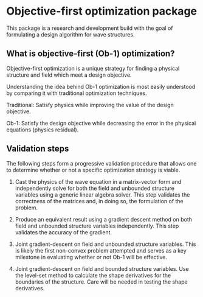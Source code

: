 Objective-first optimization package
====================================

This package is a research and development build with the goal of formulating a design algorithm for wave structures.


What is objective-first (Ob-1) optimization?
--------------------------------------------

Objective-first optimization is a unique strategy for finding a physical structure and field which meet a design objective. 

Understanding the idea behind Ob-1 optimization is most easily understood by comparing it with traditional optimization techniques.

Traditional: Satisfy physics while improving the value of the design objective.

Ob-1: Satisfy the design objective while decreasing the error in the physical equations (physics residual).


Validation steps
----------------

The following steps form a progressive validation procedure that allows one to determine whether or not a specific optimization strategy is viable.

1.  Cast the physics of the wave equation in a matrix-vector form and independently solve for both the field and unbounded structure variables using a generic linear algebra solver.
    This step validates the correctness of the matrices and, in doing so, the formulation of the problem.

2.  Produce an equivalent result using a gradient descent method on both field and unbounded structure variables independently.
    This step validates the accuracy of the gradient.

3.  Joint gradient-descent on field and unbounded structure variables.
    This is likely the first non-convex problem attempted and serves as a key milestone in evaluating whether or not Ob-1 will be effective.

4.  Joint gradient-descent on field and bounded structure variables.
    Use the level-set method to calculate the shape derivatives for the boundaries of the structure. Care will be needed in testing the shape derivatives. 


